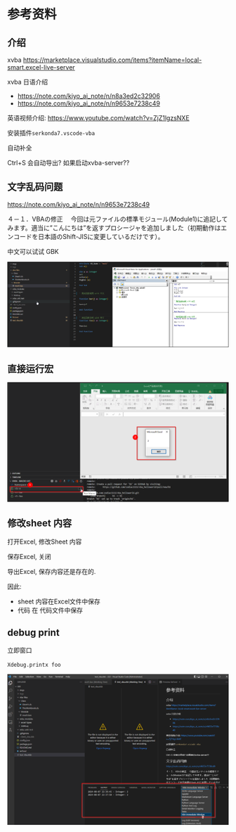 # 参考资料

## 介绍

xvba 
https://marketplace.visualstudio.com/items?itemName=local-smart.excel-live-server


xvba 日语介绍

* https://note.com/kiyo_ai_note/n/n8a3ed2c32906
* https://note.com/kiyo_ai_note/n/n9653e7238c49


英语视频介绍: https://www.youtube.com/watch?v=ZjZ1lgzsNXE




安装插件`serkonda7.vscode-vba`

自动补全


Ctrl+S 会自动导出? 如果启动xvba-server??

## 文字乱码问题

https://note.com/kiyo_ai_note/n/n9653e7238c49

４－１．VBAの修正
　今回は元ファイルの標準モジュール(Module1)に追記してみます。適当に”こんにちは”を返すプロシージャを追加しました（初期動作はエンコードを日本語のShift-JISに変更しているだけです）。

中文可以试试 GBK

![](./imgs/10.png)


## 直接运行宏


![](./imgs/11.png)

## 修改sheet 内容

打开Excel, 修改Sheet 内容

保存Excel, 关闭

导出Excel, 保存内容还是存在的.

因此: 
* sheet 内容在Excel文件中保存
* 代码 在 代码文件中保存


## debug print

立即窗口

`Xdebug.printx foo`

![](./imgs/12.png)